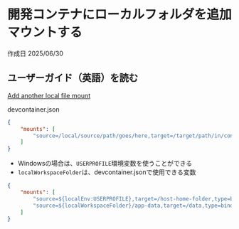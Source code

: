 # 開発コンテナにローカルフォルダを追加マウントする

作成日 2025/06/30

## ユーザーガイド（英語）を読む

[Add another local file mount](https://code.visualstudio.com/remote/advancedcontainers/add-local-file-mount)

devcontainer.json

```json
{
    "mounts": [
        "source=/local/source/path/goes/here,target=/target/path/in/container/goes/here,type=bind,consistency=cached"
    ]
}
```

- Windowsの場合は、`USERPROFILE`環境変数を使うことができる
- `localWorkspaceFolder`は、devcontainer.jsonで使用できる変数

```json
{
    "mounts": [
        "source=${localEnv:USERPROFILE},target=/host-home-folder,type=bind,consistency=cached",
        "source=${localWorkspaceFolder}/app-data,target=/data,type=bind,consistency=cached"
    ]
}
```

